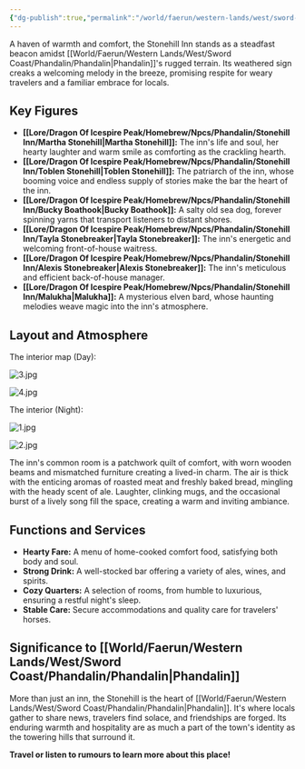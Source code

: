 ```yaml
---
{"dg-publish":true,"permalink":"/world/faerun/western-lands/west/sword-coast/phandalin/stonehill-inn/"}
---
```


A haven of warmth and comfort, the Stonehill Inn stands as a steadfast beacon amidst [[World/Faerun/Western Lands/West/Sword Coast/Phandalin/Phandalin\|Phandalin]]'s rugged terrain. Its weathered sign creaks a welcoming melody in the breeze, promising respite for weary travelers and a familiar embrace for locals.
## Key Figures

- **[[Lore/Dragon Of Icespire Peak/Homebrew/Npcs/Phandalin/Stonehill Inn/Martha Stonehill\|Martha Stonehill]]:** The inn's life and soul, her hearty laughter and warm smile as comforting as the crackling hearth.
- **[[Lore/Dragon Of Icespire Peak/Homebrew/Npcs/Phandalin/Stonehill Inn/Toblen Stonehill\|Toblen Stonehill]]:** The patriarch of the inn, whose booming voice and endless supply of stories make the bar the heart of the inn.
- **[[Lore/Dragon Of Icespire Peak/Homebrew/Npcs/Phandalin/Stonehill Inn/Bucky Boathook\|Bucky Boathook]]:** A salty old sea dog, forever spinning yarns that transport listeners to distant shores.
- **[[Lore/Dragon Of Icespire Peak/Homebrew/Npcs/Phandalin/Stonehill Inn/Tayla Stonebreaker\|Tayla Stonebreaker]]:** The inn's energetic and welcoming front-of-house waitress.
- **[[Lore/Dragon Of Icespire Peak/Homebrew/Npcs/Phandalin/Stonehill Inn/Alexis Stonebreaker\|Alexis Stonebreaker]]:** The inn's meticulous and efficient back-of-house manager.
- **[[Lore/Dragon Of Icespire Peak/Homebrew/Npcs/Phandalin/Stonehill Inn/Malukha\|Malukha]]:** A mysterious elven bard, whose haunting melodies weave magic into the inn's atmosphere.

## Layout and Atmosphere

The interior map (Day):

![3.jpg](/img/user/Images/DungeonDraft/Stonehill%20Inn/3.jpg)

![4.jpg](/img/user/Images/DungeonDraft/Stonehill%20Inn/4.jpg)

The interior (Night):

![1.jpg](/img/user/Images/DungeonDraft/Stonehill%20Inn/1.jpg)

![2.jpg](/img/user/Images/DungeonDraft/Stonehill%20Inn/2.jpg)

The inn's common room is a patchwork quilt of comfort, with worn wooden beams and mismatched furniture creating a lived-in charm. The air is thick with the enticing aromas of roasted meat and freshly baked bread, mingling with the heady scent of ale. Laughter, clinking mugs, and the occasional burst of a lively song fill the space, creating a warm and inviting ambiance.

## Functions and Services

- **Hearty Fare:** A menu of home-cooked comfort food, satisfying both body and soul.
- **Strong Drink:** A well-stocked bar offering a variety of ales, wines, and spirits.
- **Cozy Quarters:** A selection of rooms, from humble to luxurious, ensuring a restful night's sleep.
- **Stable Care:** Secure accommodations and quality care for travelers' horses.

## Significance to [[World/Faerun/Western Lands/West/Sword Coast/Phandalin/Phandalin\|Phandalin]]

More than just an inn, the Stonehill is the heart of [[World/Faerun/Western Lands/West/Sword Coast/Phandalin/Phandalin\|Phandalin]]. It's where locals gather to share news, travelers find solace, and friendships are forged. Its enduring warmth and hospitality are as much a part of the town's identity as the towering hills that surround it.

**Travel or listen to rumours to learn more about this place!**